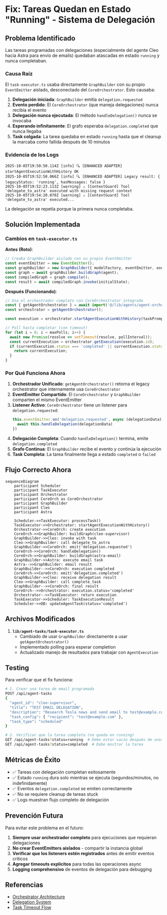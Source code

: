 # Fix: Tareas Quedan en Estado "Running" - Sistema de Delegación

## Problema Identificado

Las tareas programadas con delegaciones (especialmente del agente Cleo hacia Astra para envío de emails) quedaban atascadas en estado `running` y nunca completaban.

### Causa Raíz

El `task-executor.ts` usaba directamente `GraphBuilder` con su propio `EventEmitter` aislado, desconectado del `CoreOrchestrator`. Esto causaba:

1. **Delegación iniciada**: `GraphBuilder` emitía `delegation.requested`
2. **Evento perdido**: El `CoreOrchestrator` (que maneja delegaciones) nunca recibía el evento
3. **Delegación nunca ejecutada**: El método `handleDelegation()` nunca se invocaba
4. **Esperando infinitamente**: El grafo esperaba `delegation.completed` que nunca llegaba
5. **Task colgada**: La tarea quedaba en estado `running` hasta que el cleanup la marcaba como fallida después de 10 minutos

### Evidencia de los Logs

```log
2025-10-05T19:50:50.114Z [info] 🔍 [ENHANCED ADAPTER] startAgentExecutionWithHistory OK
2025-10-05T19:52:50.066Z [info] 🔍 [ENHANCED ADAPTER] Legacy result: { legacyStatus: 'running', hasMessages: false }
2025-10-05T19:52:23.113Z [warning] ⚠️ [ContextGuard] Tool 'delegate_to_astra' executed with missing request context
2025-10-05T19:54:20.070Z [warning] ⚠️ [ContextGuard] Tool 'delegate_to_astra' executed...
```

La delegación se repetía porque la primera nunca completaba.

## Solución Implementada

### Cambios en `task-executor.ts`

**Antes (Roto)**:
```typescript
// Creaba GraphBuilder aislado con su propio EventEmitter
const eventEmitter = new EventEmitter();
const graphBuilder = new GraphBuilder({ modelFactory, eventEmitter, executionManager });
const graph = await graphBuilder.buildGraph(agent);
const compiledGraph = graph.compile();
const result = await compiledGraph.invoke(initialState);
```

**Después (Funcionando)**:
```typescript
// Usa el orchestrador completo con CoreOrchestrator integrado
const { getAgentOrchestrator } = await import('@/lib/agents/agent-orchestrator');
const orchestrator = getAgentOrchestrator();

const execution = orchestrator.startAgentExecutionWithHistory(taskPrompt, agent.id, []);

// Poll hasta completar (con timeout)
for (let i = 0; i < maxPolls; i++) {
  await new Promise(resolve => setTimeout(resolve, pollInterval));
  const currentExecution = orchestrator.getExecution(execution.id);
  if (currentExecution.status === 'completed' || currentExecution.status === 'failed') {
    return currentExecution;
  }
}
```

### Por Qué Funciona Ahora

1. **Orchestrador Unificado**: `getAgentOrchestrator()` retorna el legacy orchestrator que internamente usa `CoreOrchestrator`
2. **EventEmitter Compartido**: El `CoreOrchestrator` y `GraphBuilder` comparten el mismo EventEmitter
3. **Listener Activo**: `CoreOrchestrator` tiene un listener para `delegation.requested`:
   ```typescript
   this.eventEmitter.on('delegation.requested', async (delegationData) => {
     await this.handleDelegation(delegationData)
   })
   ```
4. **Delegación Completa**: Cuando `handleDelegation()` termina, emite `delegation.completed`
5. **Grafo Continua**: El `GraphBuilder` recibe el evento y continúa la ejecución
6. **Task Completa**: La tarea finalmente llega a estado `completed` o `failed`

## Flujo Correcto Ahora

```mermaid
sequenceDiagram
    participant Scheduler
    participant TaskExecutor
    participant Orchestrator
    participant CoreOrch as CoreOrchestrator
    participant GraphBuilder
    participant Cleo
    participant Astra

    Scheduler->>TaskExecutor: processTask()
    TaskExecutor->>Orchestrator: startAgentExecutionWithHistory()
    Orchestrator->>CoreOrch: create execution
    CoreOrch->>GraphBuilder: buildGraph(cleo-supervisor)
    GraphBuilder->>Cleo: invoke with task
    Cleo->>GraphBuilder: call delegate_to_astra
    GraphBuilder->>CoreOrch: emit('delegation.requested')
    CoreOrch->>CoreOrch: handleDelegation()
    CoreOrch->>GraphBuilder: buildGraph(astra-email)
    GraphBuilder->>Astra: execute email task
    Astra-->>GraphBuilder: email result
    GraphBuilder-->>CoreOrch: execution completed
    CoreOrch->>CoreOrch: emit('delegation.completed')
    GraphBuilder->>Cleo: receive delegation result
    Cleo->>GraphBuilder: call complete_task
    GraphBuilder-->>CoreOrch: final result
    CoreOrch-->>Orchestrator: execution.status='completed'
    Orchestrator-->>TaskExecutor: return execution
    TaskExecutor->>Scheduler: TaskExecutionResult
    Scheduler->>DB: updateAgentTask(status='completed')
```

## Archivos Modificados

1. **`lib/agent-tasks/task-executor.ts`**
   - Cambiado de usar `GraphBuilder` directamente a usar `getAgentOrchestrator()`
   - Implementado polling para esperar completion
   - Actualizado manejo de resultados para trabajar con `AgentExecution`

## Testing

Para verificar que el fix funciona:

```bash
# 1. Crear una tarea de email programada
POST /api/agent-tasks
{
  "agent_id": "cleo-supervisor",
  "title": "TEST EMAIL DELEGATION",
  "description": "Research Tesla news and send email to test@example.com",
  "task_config": { "recipient": "test@example.com" },
  "task_type": "scheduled"
}

# 2. Verificar que la tarea completa (no queda en running)
GET /api/agent-tasks?status=running  # Debe estar vacío después de unos segundos
GET /api/agent-tasks?status=completed  # Debe mostrar la tarea
```

## Métricas de Éxito

- ✅ Tareas con delegación completan exitosamente
- ✅ Estado `running` dura solo mientras se ejecuta (segundos/minutos, no indefinidamente)
- ✅ Eventos `delegation.completed` se emiten correctamente
- ✅ No se requiere cleanup de tareas stuck
- ✅ Logs muestran flujo completo de delegación

## Prevención Futura

Para evitar este problema en el futuro:

1. **Siempre usar orchestrador completo** para ejecuciones que requieran delegaciones
2. **No crear EventEmitters aislados** - compartir la instancia global
3. **Verificar que los listeners estén registrados** antes de emitir eventos críticos
4. **Agregar timeouts explícitos** para todas las operaciones async
5. **Logging comprehensivo** de eventos de delegación para debugging

## Referencias

- [Orchestrator Architecture](./ORCHESTRATOR-ARCHITECTURE.md)
- [Delegation System](./DELEGATION-SYSTEM.md)
- [Task Timeout Flow](./diagrams/task-timeout-flow.md)
